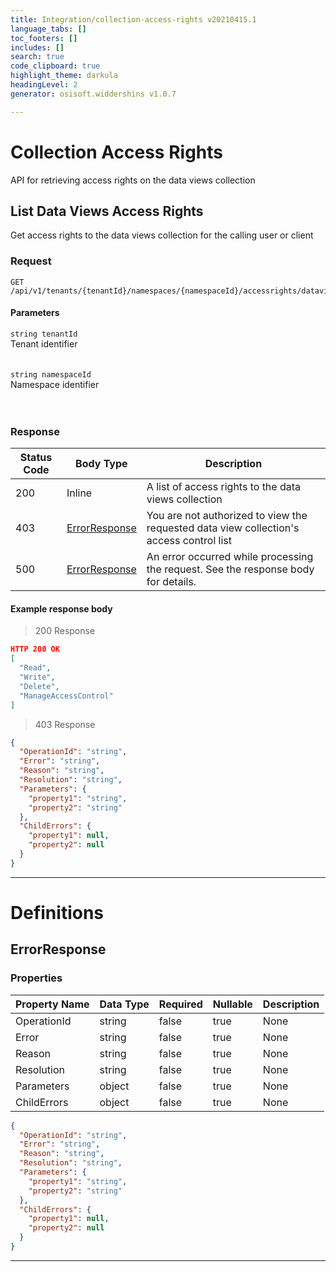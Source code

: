 ```yaml
---
title: Integration/collection-access-rights v20210415.1
language_tabs: []
toc_footers: []
includes: []
search: true
code_clipboard: true
highlight_theme: darkula
headingLevel: 2
generator: osisoft.widdershins v1.0.7

---
```


# Collection Access Rights
API for retrieving access rights on the data views collection<br/>

## List Data Views Access Rights

<a id="opIdCollectionAccessRights_List Data Views Access Rights"></a>

Get access rights to the data views collection for the calling user or client<br/>

### Request
```text 
GET /api/v1/tenants/{tenantId}/namespaces/{namespaceId}/accessrights/dataviews
```

#### Parameters

`string tenantId`
<br/>Tenant identifier<br/><br/><br/>`string namespaceId`
<br/>Namespace identifier<br/><br/><br/>

### Response

|Status Code|Body Type|Description|
|---|---|---|
|200|Inline|A list of access rights to the data views collection<br/>|
|403|[ErrorResponse](#schemaerrorresponse)|You are not authorized to view the requested data view collection's access control list<br/>|
|500|[ErrorResponse](#schemaerrorresponse)|An error occurred while processing the request. See the response body for details.<br/>|

#### Example response body
> 200 Response

```json
HTTP 200 OK
[
  "Read",
  "Write",
  "Delete",
  "ManageAccessControl"
]
```
> 403 Response

```json
{
  "OperationId": "string",
  "Error": "string",
  "Reason": "string",
  "Resolution": "string",
  "Parameters": {
    "property1": "string",
    "property2": "string"
  },
  "ChildErrors": {
    "property1": null,
    "property2": null
  }
}
```

---
# Definitions

## ErrorResponse

<a id="schemaerrorresponse"></a>
<a id="schema_ErrorResponse"></a>
<a id="tocSerrorresponse"></a>
<a id="tocserrorresponse"></a>

### Properties

|Property Name|Data Type|Required|Nullable|Description|
|---|---|---|---|---|
|OperationId|string|false|true|None|
|Error|string|false|true|None|
|Reason|string|false|true|None|
|Resolution|string|false|true|None|
|Parameters|object|false|true|None|
|ChildErrors|object|false|true|None|

```json
{
  "OperationId": "string",
  "Error": "string",
  "Reason": "string",
  "Resolution": "string",
  "Parameters": {
    "property1": "string",
    "property2": "string"
  },
  "ChildErrors": {
    "property1": null,
    "property2": null
  }
}

```

---

